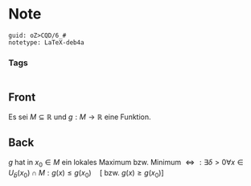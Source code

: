 # Note
```
guid: oZ>CQD/6_#
notetype: LaTeX-deb4a
```

### Tags
```
```

## Front
Es sei $M \subseteq \mathbb{R}$ und $g: M \rightarrow \mathbb{R}$ eine Funktion.

## Back
$g$ hat in $x_{0} \in M$ ein lokales Maximum bzw. Minimum $\Longleftrightarrow: \exists \delta>0 \forall x \in U_{\bar{b}}\left(x_{0}\right) \cap M: g(x) \leq g\left(x_{0}\right) \quad\left[\right.$ bzw. $\left.g(x) \geq g\left(x_{0}\right)\right]$
